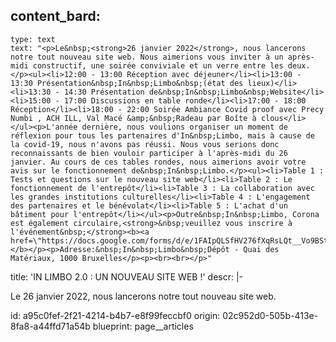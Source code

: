 content_bard:
  -
    type: text
    text: "<p>Le&nbsp;<strong>26 janvier 2022</strong>, nous lancerons notre tout nouveau site web. Nous aimerions vous inviter à un après-midi constructif, une soirée conviviale et un verre entre les deux.</p><ul><li>12:00 - 13:00 Réception avec déjeuner</li><li>13:00 - 13:30 Présentation&nbsp;In&nbsp;Limbo&nbsp;(état des lieux)</li><li>13:30 - 14:30 Présentation de&nbsp;In&nbsp;Limbo&nbsp;Website</li><li>15:00 - 17:00 Discussions en table ronde</li><li>17:00 - 18:00 Réception</li><li>18:00 - 22:00 Soirée Ambiance Covid proof avec Precy Numbi , ACH ILL, Val Macé &amp;&nbsp;Radeau par Boîte à clous</li></ul><p>L'année dernière, nous voulions organiser un moment de réflexion pour tous les partenaires d'In&nbsp;Limbo, mais à cause de la covid-19, nous n'avons pas réussi. Nous vous serions donc reconnaissants de bien vouloir participer à l'après-midi du 26 janvier. Au cours de ces tables rondes, nous aimerions avoir votre avis sur le fonctionnement de&nbsp;In&nbsp;Limbo.</p><ul><li>Table 1 : Tests et questions sur le nouveau site web</li><li>Table 2 : Le fonctionnement de l'entrepôt</li><li>Table 3 : La collaboration avec les grandes institutions culturelles</li><li>Table 4 : L'engagement des partenaires et le bénévolat</li><li>Table 5 : L'achat d'un bâtiment pour l'entrepôt</li></ul><p>Outre&nbsp;In&nbsp;Limbo, Corona est également circulaire,<strong>&nbsp;veuillez vous inscrire à l'événement&nbsp;</strong><b><a href=\"https://docs.google.com/forms/d/e/1FAIpQLSfHV276fXqRsLQt__Vo9BSt2YgsQF9wnU3nOEHkYy4Key4M6g/viewform\">ici</a></b></p><p>Adresse:&nbsp;In&nbsp;Limbo&nbsp;Dépôt - Quai des Matériaux, 1000 Bruxelles</p><p><br><br></p>"
title: 'IN LIMBO 2.0 : UN NOUVEAU SITE WEB !'
descr: |-
  <p>Le 26 janvier 2022, nous lancerons notre tout nouveau site web.
  </p>
id: a95c0fef-2f21-4214-b4b7-e8f99feccbf0
origin: 02c952d0-505b-413e-8fa8-a44ffd71a54b
blueprint: page__articles
